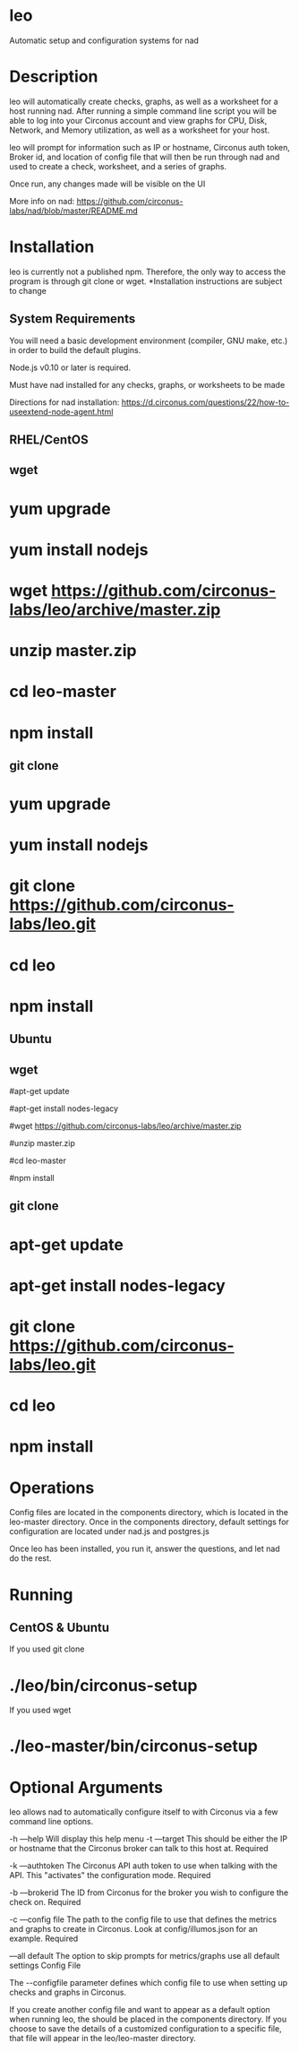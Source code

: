# leo
Automatic setup and configuration systems for nad

Description
===

leo will automatically create checks, graphs, as well as a worksheet for a host running nad. After running a simple command line script you will be able to log into your Circonus account and view graphs for CPU, Disk, Network, and Memory utilization, as well as a worksheet for your host. 

leo will prompt for information such as IP or hostname, Circonus auth token, Broker id, and location of config file that will then be run through nad and used to create a check, worksheet, and a series of graphs.

Once run, any changes made will be visible on the UI

More info on nad: https://github.com/circonus-labs/nad/blob/master/README.md

Installation
===

leo is currently not a published npm. Therefore, the only way to access the program is through git clone or wget. 
*Installation instructions are subject to change

System Requirements
---

You will need a basic development environment (compiler, GNU make, etc.) in order to build the default plugins.

Node.js v0.10 or later is required.

Must have nad installed for any checks, graphs, or worksheets to be made

Directions for nad installation: https://d.circonus.com/questions/22/how-to-useextend-node-agent.html

RHEL/CentOS
---

wget
---

  # yum upgrade

  # yum install nodejs

  # wget https://github.com/circonus-labs/leo/archive/master.zip

  # unzip master.zip

  # cd leo-master

  # npm install

git clone
---

  # yum upgrade
  
  # yum install nodejs

  # git clone https://github.com/circonus-labs/leo.git

  # cd leo

  # npm install

Ubuntu
---

wget
---

  #apt-get update

  #apt-get install nodes-legacy

  #wget https://github.com/circonus-labs/leo/archive/master.zip

  #unzip master.zip

  #cd leo-master

  #npm install

git clone
---

  # apt-get update

  # apt-get install nodes-legacy

  # git clone https://github.com/circonus-labs/leo.git

  # cd leo

  # npm install

Operations
===

Config files are located in the components directory, which is located in the leo-master directory. Once in the components directory, default settings for configuration are located under nad.js and postgres.js

Once leo has been installed, you run it, answer the questions, and let nad do the rest. 

Running
===

CentOS & Ubuntu
---

If you used git clone

  # ./leo/bin/circonus-setup
If you used wget

 # ./leo-master/bin/circonus-setup

Optional Arguments
===

leo allows nad to automatically configure itself to with Circonus via a few command line options. 

-h —help Will display this help menu
-t —target This should be either the IP or hostname that the Circonus broker can talk to this host at. Required

-k —authtoken The Circonus API auth token to use when talking with the API. This "activates" the configuration mode. Required

-b —brokerid The ID from Circonus for the broker you wish to configure the check on. Required

-c —config file The path to the config file to use that defines the metrics and graphs to create in Circonus. Look at config/illumos.json for an example. Required

—all default The option to skip prompts for metrics/graphs use all default settings
Config File

The --configfile parameter defines which config file to use when setting up checks and graphs in Circonus. 

If you create another config file and want to appear as a default option when running leo, the should be placed in the components directory. 
If you choose to save the details of a customized configuration to a specific file, that file will appear in the leo/leo-master directory.  





